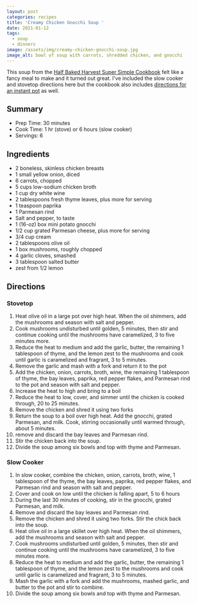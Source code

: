 ```yaml
---
layout: post
categories: recipes
title: 'Creamy Chicken Gnocchi Soup '
date: 2021-01-12
tags:
  - soup
  - dinners
image: /assets/img/creamy-chicken-gnocchi-soup.jpg
image_alt: bowl of soup with carrots, shredded chicken, and gnocchi
---
```


This soup from the [Half Baked Harvest Super Simple Cookbook](https://www.halfbakedharvest.com/cookbook/half-baked-harvest-super-simple/) felt like a fancy meal to make and it turned out great. I've included the slow cooker and stovetop directions here but the cookbook also includes [directions for an instant pot](https://seasongenerously.com/2020/02/04/hbh-creamy-chicken-gnocchi-instant-pot-soup/) as well.

## Summary

- Prep Time: 30 minutes
- Cook Time: 1 hr (stove) or 6 hours (slow cooker)
- Servings: 6

## Ingredients

- 2 boneless, skinless chicken breasts
- 1 small yellow onion, diced
- 6 carrots, chopped
- 5 cups low-sodium chicken broth
- 1 cup dry white wine
- 2 tablespoons fresh thyme leaves, plus more for serving
- 1 teaspoon paprika
- 1 Parmesan rind
- Salt and pepper, to taste
- 1 (16-oz) box mini potato gnocchi
- 1/2 cup grated Parmesan cheese, plus more for serving
- 3/4 cup cream
- 2 tablespoons olive oil
- 1 box mushrooms, roughly chopped
- 4 garlic cloves, smashed
- 3 tablespoon salted butter
- zest from 1/2 lemon

## Directions

### Stovetop

1. Heat olive oil in a large pot over high heat. When the oil shimmers, add the mushrooms and season with salt and pepper.
2. Cook mushrooms undisturbed until golden, 5 minutes, then stir and continue cooking until the mushrooms have caramelized, 3 to five minutes more.
3. Reduce the heat to medium and add the garlic, butter, the remaining 1 tablespoon of thyme, and the lemon zest to the mushrooms and cook until garlic is caramelized and fragrant, 3 to 5 minutes.
4. Remove the garlic and mash with a fork and return it to the pot
5. Add the chicken, onion, carrots, broth, wine, the remaining 1 tablespoon of thyme, the bay leaves, paprika, red pepper flakes, and Parmesan rind to the pot and season with salt and pepper.
6. Increase the heat to high and bring to a boil
7. Reduce the heat to low, cover, and simmer until the chicken is cooked through, 20 to 25 minutes.
8. Remove the chicken and shred it using two forks
9. Return the soup to a boil over high heat. Add the gnocchi, grated Parmesan, and milk. Cook, stirring occasionally until warmed through, about 5 minutes.
10. remove and discard the bay leaves and Parmesan rind.
11. Stir the chicken back into the soup.
12. Divide the soup among six bowls and top with thyme and Parmesan.

### Slow Cooker

1. In slow cooker, combine the chicken, onion, carrots, broth, wine, 1 tablespoon of the thyme, the bay leaves, paprika, red pepper flakes, and Parmesan rind and season with salt and pepper.
2. Cover and cook on low until the chicken is falling apart, 5 to 6 hours
3. During the last 30 minutes of cooking, stir in the gnocchi, grated Parmesan, and milk.
4. Remove and discard the bay leaves and Parmesan rind.
5. Remove the chicken and shred it using two forks. Stir the chick back into the soup.
6. Heat olive oil in a large skillet over high heat. When the oil shimmers, add the mushrooms and season with salt and pepper.
7. Cook mushrooms undisturbed until golden, 5 minutes, then stir and continue cooking until the mushrooms have caramelized, 3 to five minutes more.
8. Reduce the heat to medium and add the garlic, butter, the remaining 1 tablespoon of thyme, and the lemon zest to the mushrooms and cook until garlic is caramelized and fragrant, 3 to 5 minutes.
9. Mash the garlic with a fork and add the mushrooms, mashed garlic, and butter to the pot and stir to combine.
10. Divide the soup among six bowls and top with thyme and Parmesan.
